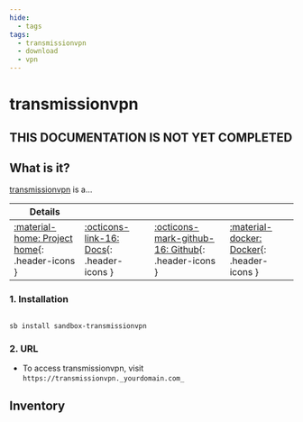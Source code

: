 ```yaml
---
hide:
  - tags
tags:
  - transmissionvpn
  - download
  - vpn
---
```


# transmissionvpn

## THIS DOCUMENTATION IS NOT YET COMPLETED

## What is it?

[transmissionvpn](https://transmissionvpn.url) is a...

| Details     |             |             |             |
|-------------|-------------|-------------|-------------|
| [:material-home: Project home](https://transmissionvpn.url){: .header-icons } | [:octicons-link-16: Docs](https://transmissionvpn.docs.url){: .header-icons } | [:octicons-mark-github-16: Github](https://github.com/transmissionvpn/transmissionvpn){: .header-icons } | [:material-docker: Docker](https://hub.docker.com/r/transmissionvpn/transmissionvpn){: .header-icons }|

### 1. Installation

``` shell

sb install sandbox-transmissionvpn

```

### 2. URL

- To access transmissionvpn, visit `https://transmissionvpn._yourdomain.com_`

## Inventory
<!-- BEGIN SALTBOX MANAGED VARIABLES SECTION -->
<!-- END SALTBOX MANAGED VARIABLES SECTION -->
